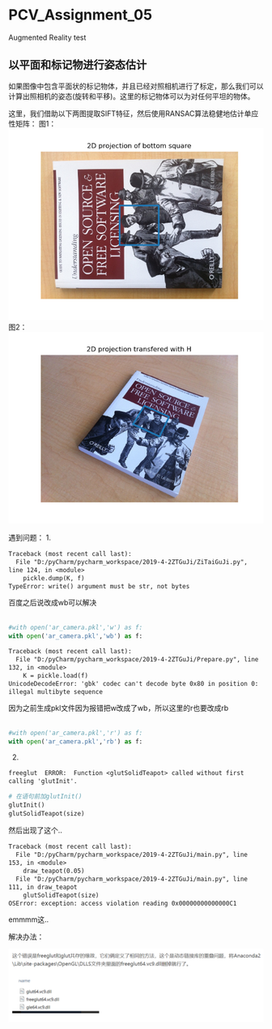# PCV_Assignment_05
Augmented Reality test
  
## 以平面和标记物进行姿态估计
  如果图像中包含平面状的标记物体，并且已经对照相机进行了标定，那么我们可以计算出照相机的姿态(旋转和平移)。这里的标记物体可以为对任何平坦的物体。
  
  这里，我们借助以下两图提取SIFT特征，然后使用RANSAC算法稳健地估计单应性矩阵：
  图1：
  ![emmm](https://github.com/Heured/PCV_Assignment_05/blob/master/imgToShow/ZiTai_1.png)
  图2：
  ![emmm](https://github.com/Heured/PCV_Assignment_05/blob/master/imgToShow/ZiTai_2.png)

遇到问题：
1.
```error
Traceback (most recent call last):
  File "D:/pyCharm/pycharm_workspace/2019-4-2ZTGuJi/ZiTaiGuJi.py", line 124, in <module>
    pickle.dump(K, f)
TypeError: write() argument must be str, not bytes
```
百度之后说改成wb可以解决
```python

#with open('ar_camera.pkl','w') as f:
with open('ar_camera.pkl','wb') as f:
```
  
  
```error
Traceback (most recent call last):
  File "D:/pyCharm/pycharm_workspace/2019-4-2ZTGuJi/Prepare.py", line 132, in <module>
    K = pickle.load(f)
UnicodeDecodeError: 'gbk' codec can't decode byte 0x80 in position 0: illegal multibyte sequence
```
因为之前生成pkl文件因为报错把w改成了wb，所以这里的r也要改成rb
```python

#with open('ar_camera.pkl','r') as f:
with open('ar_camera.pkl','rb') as f:
```
  
  
2.
```error
freeglut  ERROR:  Function <glutSolidTeapot> called without first calling 'glutInit'.
```
```python
# 在语句前加glutInit()
glutInit()
glutSolidTeapot(size)
```
  
然后出现了这个..
```error
Traceback (most recent call last):
  File "D:/pyCharm/pycharm_workspace/2019-4-2ZTGuJi/main.py", line 153, in <module>
    draw_teapot(0.05)
  File "D:/pyCharm/pycharm_workspace/2019-4-2ZTGuJi/main.py", line 111, in draw_teapot
    glutSolidTeapot(size)
OSError: exception: access violation reading 0x00000000000000C1
```
emmmm这..
  
  
  
解决办法：
  
![emmmm](https://github.com/Heured/PCV_Assignment_05/blob/master/imgToShow/solution_to_freeglut.PNG)

